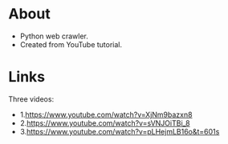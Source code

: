 # About
- Python web crawler. 
- Created from YouTube tutorial.

# Links
Three videos:
- 1.https://www.youtube.com/watch?v=XjNm9bazxn8 
- 2.https://www.youtube.com/watch?v=sVNJOiTBi_8 
- 3.https://www.youtube.com/watch?v=pLHejmLB16o&t=601s 